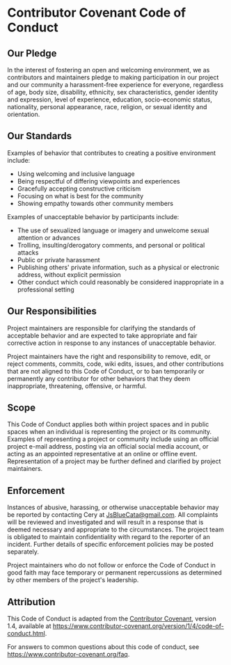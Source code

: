 # Contributor Covenant Code of Conduct

## Our Pledge

In the interest of fostering an open and welcoming environment,
we as contributors and maintainers pledge to making participation
in our project and our community a harassment-free experience
for everyone, regardless of age, body size, disability, ethnicity,
sex characteristics, gender identity and expression, level of
experience, education, socio-economic status, nationality, personal
appearance, race, religion, or sexual identity and orientation.

## Our Standards

Examples of behavior that contributes to creating a positive
environment include:

* Using welcoming and inclusive language
* Being respectful of differing viewpoints and experiences
* Gracefully accepting constructive criticism
* Focusing on what is best for the community
* Showing empathy towards other community members

Examples of unacceptable behavior by participants include:

* The use of sexualized language or imagery and unwelcome
  sexual attention or advances
* Trolling, insulting/derogatory comments, and personal or
  political attacks
* Public or private harassment
* Publishing others' private information, such as a physical
  or electronic address, without explicit permission
* Other conduct which could reasonably be considered
  inappropriate in a professional setting

## Our Responsibilities

Project maintainers are responsible for clarifying the standards
of acceptable behavior and are expected to take appropriate and fair
corrective action in response to any instances of unacceptable behavior.

Project maintainers have the right and responsibility to remove,
edit, or reject comments, commits, code, wiki edits, issues, and other
contributions that are not aligned to this Code of Conduct, or to ban
temporarily or permanently any contributor for other behaviors that
they deem inappropriate, threatening, offensive, or harmful.

## Scope

This Code of Conduct applies both within project spaces and in public
spaces when an individual is representing the project or its community.
Examples of representing a project or community include using an
official project e-mail address, posting via an official social media
account, or acting as an appointed representative at an online or
offline event. Representation of a project may be further defined and
clarified by project maintainers.

## Enforcement

Instances of abusive, harassing, or otherwise unacceptable behavior
may be reported by contacting Cery at <JsBlueCata@gmail.com>.
All complaints will be reviewed and investigated and will result in a
response that is deemed necessary and appropriate to the circumstances.
The project team is obligated to maintain confidentiality with regard
to the reporter of an incident. Further details of specific enforcement
policies may be posted separately.

Project maintainers who do not follow or enforce the Code of Conduct
in good faith may face temporary or permanent repercussions as
determined by other members of the project's leadership.

## Attribution

This Code of Conduct is adapted from the [Contributor
Covenant](https://www.contributor-covenant.org), version 1.4, available
at https://www.contributor-covenant.org/version/1/4/code-of-conduct.html.

For answers to common questions about this code of conduct, see
https://www.contributor-covenant.org/faq.
